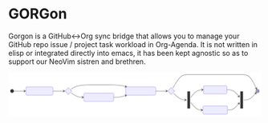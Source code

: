 # GORGon

Gorgon is a GitHub<->Org sync bridge that allows you to manage your GitHub repo issue / project task workload in Org-Agenda.
It is not written in elisp or integrated directly into emacs, it has been kept agnostic so as to support our NeoVim sistren
and brethren.

![workflow](https://raw.githubusercontent.com/fuzzy/gorgon/main/assets/gorgon.svg)
